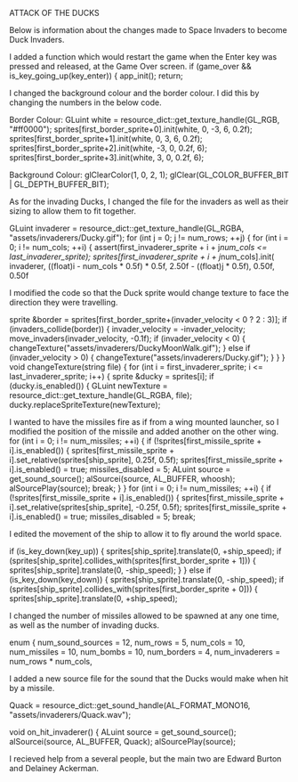 ATTACK OF THE DUCKS

Below is information about the changes made to Space Invaders to become Duck Invaders.

I added a function which would restart the game when the Enter key was pressed and released, at the Game Over screen.
    if (game_over && is_key_going_up(key_enter)) {
		  app_init();
		  return;
      
I changed the background colour and the border colour. I did this by changing the numbers in the below code.
  
  Border Colour:
   GLuint white = resource_dict::get_texture_handle(GL_RGB, "#ff0000");
      sprites[first_border_sprite+0].init(white, 0, -3, 6, 0.2f);
      sprites[first_border_sprite+1].init(white, 0,  3, 6, 0.2f);
      sprites[first_border_sprite+2].init(white, -3, 0, 0.2f, 6);
      sprites[first_border_sprite+3].init(white, 3,  0, 0.2f, 6);
      
  Background Colour:
    glClearColor(1, 0, 2, 1);
      glClear(GL_COLOR_BUFFER_BIT | GL_DEPTH_BUFFER_BIT);

As for the invading Ducks, I changed the file for the invaders as well as their sizing to allow them to fit together.
  
  GLuint invaderer = resource_dict::get_texture_handle(GL_RGBA, "assets/invaderers/Ducky.gif");
      for (int j = 0; j != num_rows; ++j) {
        for (int i = 0; i != num_cols; ++i) {
          assert(first_invaderer_sprite + i + j*num_cols <= last_invaderer_sprite);
          sprites[first_invaderer_sprite + i + j*num_cols].init(
            invaderer, ((float)i - num_cols * 0.5f) * 0.5f, 2.50f - ((float)j * 0.5f), 0.50f, 0.50f
      
I modified the code so that the Duck sprite would change texture to face the direction they were travelling.

sprite &border = sprites[first_border_sprite+(invader_velocity < 0 ? 2 : 3)];
      if (invaders_collide(border)) {
        invader_velocity = -invader_velocity;
        move_invaders(invader_velocity, -0.1f);
		if (invader_velocity < 0) {
			changeTexture("assets/invaderers/DuckyMoonWalk.gif");
		}
		else if (invader_velocity > 0) {
			changeTexture("assets/invaderers/Ducky.gif");	}
      }
    }
	void changeTexture(string file) {
		for (int i = first_invaderer_sprite; i <= last_invaderer_sprite; i++) {
			sprite &ducky = sprites[i];
			if (ducky.is_enabled()) {
				GLuint newTexture = resource_dict::get_texture_handle(GL_RGBA, file);
				ducky.replaceSpriteTexture(newTexture);
        
I wanted to have the missiles fire as if from a wing mounted launcher, so I modified the position of the missile and added another on
the other wing.
  for (int i = 0; i != num_missiles; ++i) {
			  if (!sprites[first_missile_sprite + i].is_enabled()) {
				  sprites[first_missile_sprite + i].set_relative(sprites[ship_sprite], 0.25f, 0.5f);
				  sprites[first_missile_sprite + i].is_enabled() = true;
				  missiles_disabled = 5;
				  ALuint source = get_sound_source();
				  alSourcei(source, AL_BUFFER, whoosh);
				  alSourcePlay(source);
				  break;
			  }
		  }
		  for (int i = 0; i != num_missiles; ++i) {
			  if (!sprites[first_missile_sprite + i].is_enabled()) {
				  sprites[first_missile_sprite + i].set_relative(sprites[ship_sprite], -0.25f, 0.5f);
				  sprites[first_missile_sprite + i].is_enabled() = true;
				  missiles_disabled = 5;
				  break;
          
I edited the movement of the ship to allow it to fly around the world space.

 if (is_key_down(key_up)) 
	  {
		  sprites[ship_sprite].translate(0, +ship_speed);
		  if (sprites[ship_sprite].collides_with(sprites[first_border_sprite + 1])) 
		  {
			  sprites[ship_sprite].translate(0, -ship_speed);
		  }
	  }
	  else if (is_key_down(key_down))
	  {
		  sprites[ship_sprite].translate(0, -ship_speed);
		  if (sprites[ship_sprite].collides_with(sprites[first_border_sprite + 0]))
		  {
			  sprites[ship_sprite].translate(0, +ship_speed);

I changed the number of missiles allowed to be spawned at any one time, as well as the number of invading ducks.
  
  enum {
      num_sound_sources = 12,
      num_rows = 5,
      num_cols = 10,
      num_missiles = 10,
      num_bombs = 10,
      num_borders = 4,
      num_invaderers = num_rows * num_cols,

I added a new source file for the sound that the Ducks would make when hit by a missile.

Quack = resource_dict::get_sound_handle(AL_FORMAT_MONO16, "assets/invaderers/Quack.wav");

void on_hit_invaderer() {
      ALuint source = get_sound_source();
      alSourcei(source, AL_BUFFER, Quack);
      alSourcePlay(source);


I recieved help from a several people, but the main two are Edward Burton and Delainey Ackerman.
